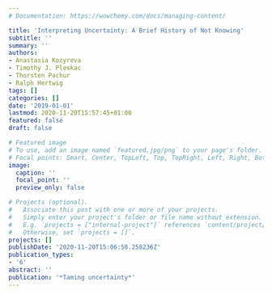 ```yaml
---
# Documentation: https://wowchemy.com/docs/managing-content/

title: 'Interpreting Uncertainty: A Brief History of Not Knowing'
subtitle: ''
summary: ''
authors:
- Anastasia Kozyreva
- Timothy J. Pleskac
- Thorsten Pachur
- Ralph Hertwig
tags: []
categories: []
date: '2019-01-01'
lastmod: 2020-11-20T15:57:45+01:00
featured: false
draft: false

# Featured image
# To use, add an image named `featured.jpg/png` to your page's folder.
# Focal points: Smart, Center, TopLeft, Top, TopRight, Left, Right, BottomLeft, Bottom, BottomRight.
image:
  caption: ''
  focal_point: ''
  preview_only: false

# Projects (optional).
#   Associate this post with one or more of your projects.
#   Simply enter your project's folder or file name without extension.
#   E.g. `projects = ["internal-project"]` references `content/project/deep-learning/index.md`.
#   Otherwise, set `projects = []`.
projects: []
publishDate: '2020-11-20T15:06:58.258236Z'
publication_types:
- '6'
abstract: ''
publication: '*Taming uncertainty*'
---
```

